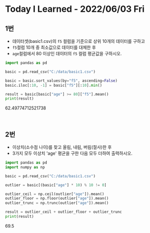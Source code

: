 # Today I Learned - 2022/06/03 Fri

## 1번
- 데이터셋(basic1.csv)의 `f5` 컬럼을 기준으로 상위 10개의 데이터를 구하고
- `f5`컬럼 10개 중 최소값으로 데이터를 대체한 후
- `age`컬럼에서 80 이상인 데이터의 `f5` 컬럼 평균값을 구하시오.

```python
import pandas as pd

basic = pd.read_csv("C:/data/basic1.csv")

basic = basic.sort_values(by="f5", ascending=False)
basic.iloc[:10, -1] = basic["f5"][:10].min()

result = basic[basic["age"] >= 80]["f5"].mean()
print(result)
```
62.49774712521738

<br>

## 2번
- 이상치(소수점 나이)를 찾고 올림, 내림, 버림(절사)한 후
- 3가지 모두 이상치 'age' 평균을 구한 다음 모두 더하여 출력하시오.
```python
import pandas as pd
import numpy as np

basic = pd.read_csv("C:/data/basic1.csv")

outlier = basic[(basic["age"] * 10) % 10 != 0]

outlier_ceil = np.ceil(outlier["age"]).mean()
outlier_floor = np.floor(outlier["age"]).mean()
outlier_trunc = np.trunc(outlier["age"]).mean()

result = outlier_ceil + outlier_floor + outlier_trunc
print(result)
```
69.5
